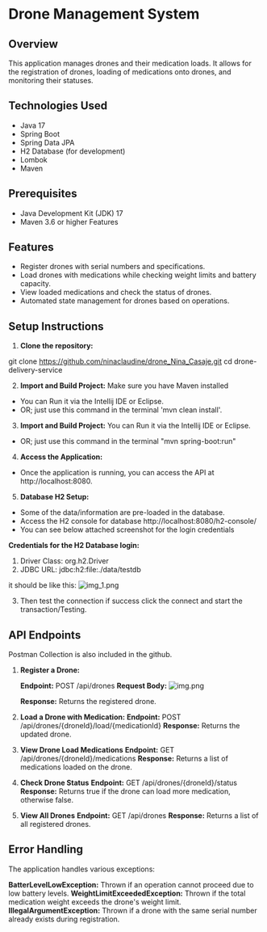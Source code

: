 # Drone Management System

## Overview

This application manages drones and their medication loads. It allows for the registration of drones, loading of medications onto drones, and monitoring their statuses.

## Technologies Used

- Java 17
- Spring Boot
- Spring Data JPA
- H2 Database (for development)
- Lombok
- Maven

## Prerequisites

- Java Development Kit (JDK) 17
- Maven 3.6 or higher
  Features

## Features

- Register drones with serial numbers and specifications.
- Load drones with medications while checking weight limits and battery capacity.
- View loaded medications and check the status of drones.
- Automated state management for drones based on operations.

## Setup Instructions

1. **Clone the repository:**

git clone https://github.com/ninaclaudine/drone_Nina_Casaje.git
cd drone-delivery-service

2. **Import and Build Project:**
Make sure you have Maven installed
- You can Run it via the Intellij IDE or Eclipse.
- OR; just use this command in the terminal 'mvn clean install'.

3. **Import and Build Project:**
  You can Run it via the Intellij IDE or Eclipse.
- OR; just use this command in the terminal "mvn spring-boot:run"

4. **Access the Application:**
- Once the application is running, you can access the API at http://localhost:8080.

5. **Database H2 Setup:**
- Some of the data/information are pre-loaded in the database.
- Access the H2 console for database http://localhost:8080/h2-console/
- You can see below attached screenshot for the login credentials

**Credentials for the H2 Database login:**
1. Driver Class: org.h2.Driver
2. JDBC URL: jdbc:h2:file:./data/testdb

it should be like this:
![img_1.png](img_1.png)

3. Then test the connection if success click the connect and start the transaction/Testing.
## API Endpoints

Postman Collection is also included in the github.

1. **Register a Drone:**

   **Endpoint:** POST /api/drones
   **Request Body:**
   ![img.png](img.png)

   **Response:** Returns the registered drone.

2. **Load a Drone with Medication:**
   **Endpoint:** POST /api/drones/{droneId}/load/{medicationId}
   **Response:** Returns the updated drone.
3. **View Drone Load Medications**
   **Endpoint:** GET /api/drones/{droneId}/medications
   **Response:** Returns a list of medications loaded on the drone.
4. **Check Drone Status**
   **Endpoint:** GET /api/drones/{droneId}/status
   **Response:** Returns true if the drone can load more medication, otherwise false.
5. **View All Drones**
   **Endpoint:** GET /api/drones
   **Response:** Returns a list of all registered drones.
   
## Error Handling

The application handles various exceptions:

**BatterLevelLowException:** Thrown if an operation cannot proceed due to low battery levels.
**WeightLimitExceededException:** Thrown if the total medication weight exceeds the drone's weight limit.
**IllegalArgumentException:** Thrown if a drone with the same serial number already exists during registration.


